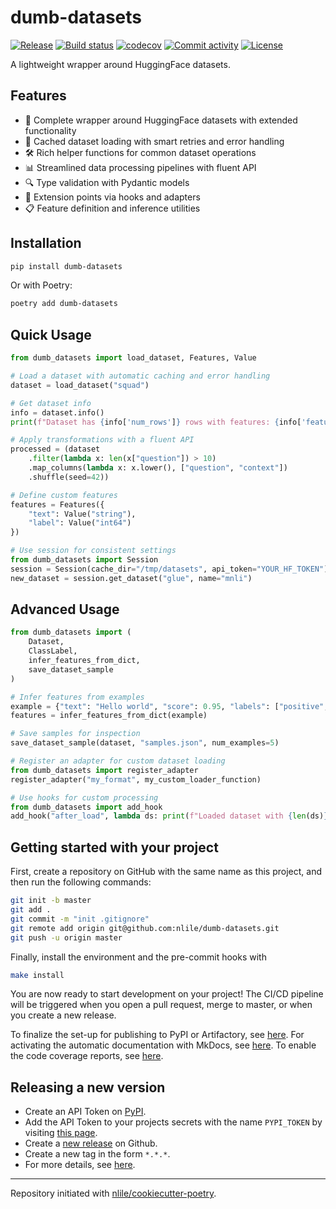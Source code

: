 # dumb-datasets

[![Release](https://img.shields.io/github/v/release/nlile/dumb-datasets)](https://pypi.org/project/dumb-datasets/)
[![Build status](https://img.shields.io/github/actions/workflow/status/nlile/dumb-datasets/master.yml?branch=master)](https://github.com/nlile/dumb-datasets/actions/workflows/master.yml?query=branch%3Amaster)
[![codecov](https://codecov.io/gh/nlile/dumb-datasets/branch/master/graph/badge.svg)](https://codecov.io/gh/nlile/dumb-datasets)
[![Commit activity](https://img.shields.io/github/commit-activity/m/nlile/dumb-datasets)](https://img.shields.io/github/commit-activity/m/nlile/dumb-datasets)
[![License](https://img.shields.io/github/license/nlile/dumb-datasets)](https://img.shields.io/github/license/nlile/dumb-datasets)

A lightweight wrapper around HuggingFace datasets.

## Features

- 🔄 Complete wrapper around HuggingFace datasets with extended functionality
- 🚀 Cached dataset loading with smart retries and error handling
- 🛠️ Rich helper functions for common dataset operations
- 📊 Streamlined data processing pipelines with fluent API
- 🔍 Type validation with Pydantic models
- 🔌 Extension points via hooks and adapters
- 📋 Feature definition and inference utilities

## Installation

```bash
pip install dumb-datasets
```

Or with Poetry:

```bash
poetry add dumb-datasets
```

## Quick Usage

```python
from dumb_datasets import load_dataset, Features, Value

# Load a dataset with automatic caching and error handling
dataset = load_dataset("squad")

# Get dataset info
info = dataset.info()
print(f"Dataset has {info['num_rows']} rows with features: {info['features']}")

# Apply transformations with a fluent API
processed = (dataset
    .filter(lambda x: len(x["question"]) > 10)
    .map_columns(lambda x: x.lower(), ["question", "context"])
    .shuffle(seed=42))

# Define custom features
features = Features({
    "text": Value("string"),
    "label": Value("int64")
})

# Use session for consistent settings
from dumb_datasets import Session
session = Session(cache_dir="/tmp/datasets", api_token="YOUR_HF_TOKEN")
new_dataset = session.get_dataset("glue", name="mnli")
```

## Advanced Usage

```python
from dumb_datasets import (
    Dataset,
    ClassLabel,
    infer_features_from_dict,
    save_dataset_sample
)

# Infer features from examples
example = {"text": "Hello world", "score": 0.95, "labels": ["positive", "greeting"]}
features = infer_features_from_dict(example)

# Save samples for inspection
save_dataset_sample(dataset, "samples.json", num_examples=5)

# Register an adapter for custom dataset loading
from dumb_datasets import register_adapter
register_adapter("my_format", my_custom_loader_function)

# Use hooks for custom processing
from dumb_datasets import add_hook
add_hook("after_load", lambda ds: print(f"Loaded dataset with {len(ds)} examples"))
```

## Getting started with your project

First, create a repository on GitHub with the same name as this project, and then run the following commands:

```bash
git init -b master
git add .
git commit -m "init .gitignore"
git remote add origin git@github.com:nlile/dumb-datasets.git
git push -u origin master
```

Finally, install the environment and the pre-commit hooks with

```bash
make install
```

You are now ready to start development on your project!
The CI/CD pipeline will be triggered when you open a pull request, merge to master, or when you create a new release.

To finalize the set-up for publishing to PyPI or Artifactory, see [here](https://nlile.github.io/cookiecutter-poetry/features/publishing/#set-up-for-pypi).
For activating the automatic documentation with MkDocs, see [here](https://nlile.github.io/cookiecutter-poetry/features/mkdocs/#enabling-the-documentation-on-github).
To enable the code coverage reports, see [here](https://nlile.github.io/cookiecutter-poetry/features/codecov/).

## Releasing a new version

- Create an API Token on [PyPI](https://pypi.org/).
- Add the API Token to your projects secrets with the name `PYPI_TOKEN` by visiting [this page](https://github.com/nlile/dumb-datasets/settings/secrets/actions/new).
- Create a [new release](https://github.com/nlile/dumb-datasets/releases/new) on Github.
- Create a new tag in the form `*.*.*`.
- For more details, see [here](https://nlile.github.io/cookiecutter-poetry/features/cicd/#how-to-trigger-a-release).

---

Repository initiated with [nlile/cookiecutter-poetry](https://github.com/nlile/cookiecutter-poetry).
